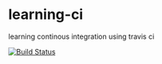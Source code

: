 # learning-ci
learning continous integration using travis ci

[![Build Status](https://travis-ci.org/shivamvk/learning-ci.svg?branch=master)](https://travis-ci.org/shivamvk/learning-ci)
